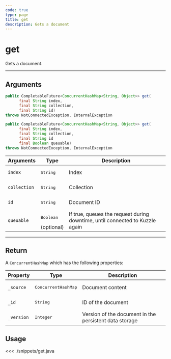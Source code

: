 ```yaml
---
code: true
type: page
title: get
description: Gets a document
---
```


# get

Gets a document.

---

## Arguments
 
```java
public CompletableFuture<ConcurrentHashMap<String, Object>> get(
      final String index,
      final String collection,
      final String id)
throws NotConnectedException, InternalException

public CompletableFuture<ConcurrentHashMap<String, Object>> get(
      final String index,
      final String collection,
      final String id
      final Boolean queuable)
throws NotConnectedException, InternalException
```
 
| Arguments          | Type                                         | Description                       |
| ------------------ | -------------------------------------------- | --------------------------------- |
| `index`            | <pre>String</pre>                            | Index                             |
| `collection`       | <pre>String</pre>                            | Collection                        |
| `id        `       | <pre>String</pre>                            | Document ID                       |
| `queuable`         | <pre>Boolean</pre> (optional)                | If true, queues the request during downtime, until connected to Kuzzle again |

---

## Return

A `ConcurrentHashMap` which has the following properties:

| Property     | Type                         | Description                                                    |
|------------- |----------------------------- |--------------------------------------------------------------- |
| `_source`    | <pre>ConcurrentHashMap</pre> | Document content                |
| `_id`        | <pre>String</pre>            | ID of the document                                     |
| `_version`   | <pre>Integer</pre>           | Version of the document in the persistent data storage         |

## Usage

<<< ./snippets/get.java
